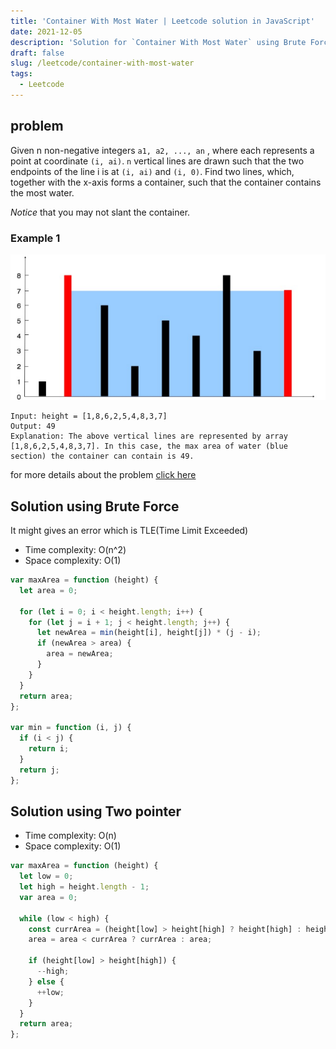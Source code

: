 ```yaml
---
title: 'Container With Most Water | Leetcode solution in JavaScript'
date: 2021-12-05
description: 'Solution for `Container With Most Water` using Brute Force and Two Pointer'
draft: false
slug: /leetcode/container-with-most-water
tags:
  - Leetcode
---
```


## problem

Given n non-negative integers `a1, a2, ..., an` , where each represents a point at coordinate `(i, ai)`. `n` vertical lines are drawn such that the two endpoints of the line i is at `(i, ai)` and `(i, 0)`. Find two lines, which, together with the x-axis forms a container, such that the container contains the most water.

_Notice_ that you may not slant the container. 

### Example 1

![graphical representation](./graph.png)

```
Input: height = [1,8,6,2,5,4,8,3,7]
Output: 49
Explanation: The above vertical lines are represented by array [1,8,6,2,5,4,8,3,7]. In this case, the max area of water (blue section) the container can contain is 49.
```

for more details about the problem [click here](https://leetcode.com/problems/container-with-most-water/)

## Solution using Brute Force

It might gives an error which is TLE(Time Limit Exceeded)

- Time complexity: O(n^2)
- Space complexity: O(1)

```js
var maxArea = function (height) {
  let area = 0;

  for (let i = 0; i < height.length; i++) {
    for (let j = i + 1; j < height.length; j++) {
      let newArea = min(height[i], height[j]) * (j - i);
      if (newArea > area) {
        area = newArea;
      }
    }
  }
  return area;
};

var min = function (i, j) {
  if (i < j) {
    return i;
  }
  return j;
};
```

## Solution using Two pointer

- Time complexity: O(n)
- Space complexity: O(1)

```js
var maxArea = function (height) {
  let low = 0;
  let high = height.length - 1;
  var area = 0;

  while (low < high) {
    const currArea = (height[low] > height[high] ? height[high] : height[low]) * (high - low);
    area = area < currArea ? currArea : area;

    if (height[low] > height[high]) {
      --high;
    } else {
      ++low;
    }
  }
  return area;
};
```



